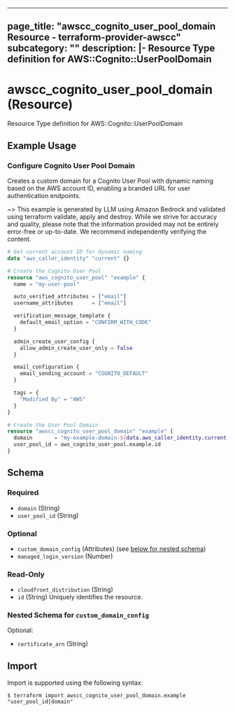 
---
page_title: "awscc_cognito_user_pool_domain Resource - terraform-provider-awscc"
subcategory: ""
description: |-
  Resource Type definition for AWS::Cognito::UserPoolDomain
---

# awscc_cognito_user_pool_domain (Resource)

Resource Type definition for AWS::Cognito::UserPoolDomain

## Example Usage

### Configure Cognito User Pool Domain

Creates a custom domain for a Cognito User Pool with dynamic naming based on the AWS account ID, enabling a branded URL for user authentication endpoints.

~> This example is generated by LLM using Amazon Bedrock and validated using terraform validate, apply and destroy. While we strive for accuracy and quality, please note that the information provided may not be entirely error-free or up-to-date. We recommend independently verifying the content.

```terraform
# Get current account ID for dynamic naming
data "aws_caller_identity" "current" {}

# Create the Cognito User Pool
resource "aws_cognito_user_pool" "example" {
  name = "my-user-pool"

  auto_verified_attributes = ["email"]
  username_attributes      = ["email"]

  verification_message_template {
    default_email_option = "CONFIRM_WITH_CODE"
  }

  admin_create_user_config {
    allow_admin_create_user_only = false
  }

  email_configuration {
    email_sending_account = "COGNITO_DEFAULT"
  }

  tags = {
    "Modified By" = "AWS"
  }
}

# Create the User Pool Domain
resource "awscc_cognito_user_pool_domain" "example" {
  domain       = "my-example-domain-${data.aws_caller_identity.current.account_id}"
  user_pool_id = aws_cognito_user_pool.example.id
}
```

<!-- schema generated by tfplugindocs -->
## Schema

### Required

- `domain` (String)
- `user_pool_id` (String)

### Optional

- `custom_domain_config` (Attributes) (see [below for nested schema](#nestedatt--custom_domain_config))
- `managed_login_version` (Number)

### Read-Only

- `cloudfront_distribution` (String)
- `id` (String) Uniquely identifies the resource.

<a id="nestedatt--custom_domain_config"></a>
### Nested Schema for `custom_domain_config`

Optional:

- `certificate_arn` (String)

## Import

Import is supported using the following syntax:

```shell
$ terraform import awscc_cognito_user_pool_domain.example "user_pool_id|domain"
```
